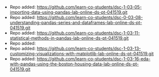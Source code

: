 
- Repo added: https://github.com/learn-co-students/dsc-1-03-05-importing-data-using-pandas-lab-online-ds-pt-041519.git
- Repo added: https://github.com/learn-co-students/dsc-0-03-08-understanding-pandas-series-and-dataframes-lab-online-ds-pt-041519.git
- Repo added: https://github.com/learn-co-students/dsc-1-03-11-statistical-methods-in-pandas-lab-online-ds-pt-041519.git
- Repo added: 
- Repo added: https://github.com/learn-co-students/dsc-1-03-13-customizing-visualizations-with-matplotlib-lab-online-ds-pt-041519.git
- Repo added: https://github.com/learn-co-students/dsc-1-03-16-eda-with-pandas-using-the-boston-housing-data-lab-online-ds-pt-041519.git